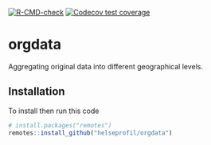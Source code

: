 
<!-- README.md is generated from README.Rmd. Please edit that file -->
<!-- badges: start -->

[![R-CMD-check](https://github.com/helseprofil/orgdata/workflows/R-CMD-check/badge.svg)](https://github.com/helseprofil/orgdata/actions)
[![Codecov test
coverage](https://codecov.io/gh/helseprofil/orgdata/branch/main/graph/badge.svg)](https://codecov.io/gh/helseprofil/orgdata?branch=main)
<!-- badges: end -->

# orgdata

Aggregating original data into different geographical levels.

## Installation

To install then run this code

``` r
# install.packages("remotes")
remotes::install_github("helseprofil/orgdata")
```

